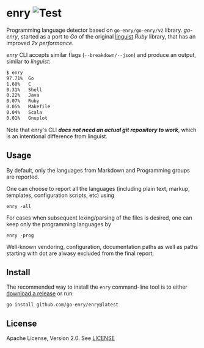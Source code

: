 # enry ![Test](https://github.com/go-enry/enry/workflows/Test/badge.svg)

Programming language detector based on `go-enry/go-enry/v2` library. 
*go-enry*, started as a port to _Go_ of the original [linguist](https://github.com/github/linguist) _Ruby_ library, that has an improved *2x performance*.

*enry* CLI accepts similar flags (`--breakdown/--json`) and produce an output, similar to *linguist*:

```bash
$ enry
97.71%	Go
1.60%	C
0.31%	Shell
0.22%	Java
0.07%	Ruby
0.05%	Makefile
0.04%	Scala
0.01%	Gnuplot
```

Note that enry's CLI **_does not need an actual git repository to work_**, which is an intentional difference from linguist.

## Usage

By default, only the languages from Markdown and Programming groups are reported.

One can choose to report all the languages (including plain text, markup, templates, configuration scripts, etc) using
```
enry -all
```

For cases when subsequent lexing/parsing of the files is desired, one can keep only the programming languages by
```
enry -prog
```

Well-known vendoring, configuration, documentation paths as well as paths starting with dot are alwasy excluded from the final report.

## Install

The recommended way to install the `enry` command-line tool is to either
[download a release](https://github.com/go-enry/enry/releases) or run:

```
go install github.com/go-enry/enry@latest
```

## License

Apache License, Version 2.0. See [LICENSE](LICENSE)
